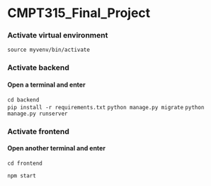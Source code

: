 # CMPT315_Final_Project


### Activate virtual environment
`source myvenv/bin/activate`


### Activate backend
#### Open a terminal and enter
`cd backend`  
`pip install -r requirements.txt`
`python manage.py migrate`
`python manage.py runserver`  


### Activate frontend
#### Open another terminal and enter
`cd frontend`  

`npm start`  


